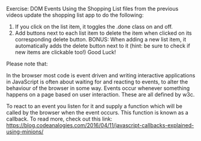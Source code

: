  Exercise: DOM Events
Using the Shopping List files from the previous videos update the shopping list app to do the following:

1. If you click on the list item, it toggles the .done class on and off.
2. Add buttons next to each list item to delete the item when clicked on its corresponding delete button.
BONUS: When adding a new list item, it automatically adds the delete button next to it (hint: be sure to check if new items are clickable too!)
Good Luck!

Please note that: 

In the browser most code is event driven and writing interactive applications in JavaScript is often about waiting for and reacting to events, to alter the behaviour of the browser in some way. Events occur whenever something happens on a page based on user interaction. These are all defined by w3c.

To react to an event you listen for it and supply a function which will be called by the browser when the event occurs. This function is known as a callback. To read more, check out this link: https://blog.codeanalogies.com/2016/04/11/javascript-callbacks-explained-using-minions/